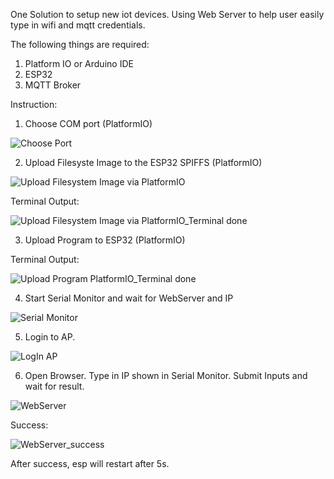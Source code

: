 One Solution to setup new iot devices. Using Web Server to help user easily type in wifi and mqtt credentials.

The following things are required:
1. Platform IO or Arduino IDE
2. ESP32
3. MQTT Broker

Instruction:
1. Choose COM port (PlatformIO)

![Choose Port](https://user-images.githubusercontent.com/40664333/147005724-3a9f90e1-ea31-4aa9-9088-bf9f07b5895e.png)


2. Upload Filesyste Image to the ESP32 SPIFFS (PlatformIO)

![Upload Filesystem Image via PlatformIO](https://user-images.githubusercontent.com/40664333/147004814-355e7655-10b0-4e65-a7bd-24b3f014bfc8.png)

Terminal Output:

![Upload Filesystem Image via PlatformIO_Terminal done](https://user-images.githubusercontent.com/40664333/147004979-3646cdec-2bb1-423d-8c5d-6ba349d91b6b.png)


3. Upload Program to ESP32 (PlatformIO)

Terminal Output:

![Upload Program PlatformIO_Terminal done](https://user-images.githubusercontent.com/40664333/147005298-2cdd9f6c-e03c-4f6f-a1c7-340460e6de78.png)


4. Start Serial Monitor and wait for WebServer and IP

![Serial Monitor](https://user-images.githubusercontent.com/40664333/147005994-7a9c128e-d7c3-4c02-9a28-fcdfc908eb76.png)


5. Login to AP.

![LogIn AP](https://user-images.githubusercontent.com/40664333/147006671-38b09bde-6cb2-4939-ab33-449bcf126388.png)


6. Open Browser. Type in IP shown in Serial Monitor. Submit Inputs and wait for result.

![WebServer](https://user-images.githubusercontent.com/40664333/147006700-4ded31d0-1fd0-4d6d-98a5-36d0b026c212.png)

Success:

![WebServer_success](https://user-images.githubusercontent.com/40664333/147006792-8dc3b716-7af5-4eb5-b7b2-461f60b05071.png)

After success, esp will restart after 5s.
